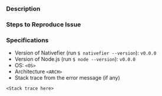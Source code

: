 ### Description


### Steps to Reproduce Issue


### Specifications
- Version of Nativefier (run `$ nativefier --version`): `v0.0.0`
- Version of Node.js (run `$ node --version`): `v0.0.0`
- OS: `<OS>`
- Architecture `<ARCH>`
- Stack trace from the error message (if any)

```
<Stack trace here>
```

